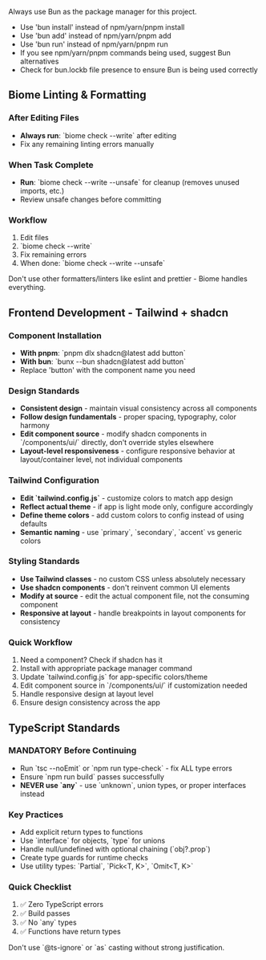 <!-- vibe-rules Integration -->

<enforce-bun>

Always use Bun as the package manager for this project. 
- Use 'bun install' instead of npm/yarn/pnpm install
- Use 'bun add' instead of npm/yarn/pnpm add
- Use 'bun run' instead of npm/yarn/pnpm run
- If you see npm/yarn/pnpm commands being used, suggest Bun alternatives
- Check for bun.lockb file presence to ensure Bun is being used correctly

</enforce-bun>

<use-biome>

## Biome Linting & Formatting

### After Editing Files
- **Always run**: \`biome check --write\` after editing
- Fix any remaining linting errors manually

### When Task Complete
- **Run**: \`biome check --write --unsafe\` for cleanup (removes unused imports, etc.)
- Review unsafe changes before committing

### Workflow
1. Edit files
2. \`biome check --write\`  
3. Fix remaining errors
4. When done: \`biome check --write --unsafe\`

Don't use other formatters/linters like eslint and prettier - Biome handles everything.

</use-biome>

<frontend>

## Frontend Development - Tailwind + shadcn

### Component Installation
- **With pnpm**: \`pnpm dlx shadcn@latest add button\`
- **With bun**: \`bunx --bun shadcn@latest add button\`
- Replace 'button' with the component name you need

### Design Standards
- **Consistent design** - maintain visual consistency across all components
- **Follow design fundamentals** - proper spacing, typography, color harmony
- **Edit component source** - modify shadcn components in \`/components/ui/\` directly, don't override styles elsewhere
- **Layout-level responsiveness** - configure responsive behavior at layout/container level, not individual components

### Tailwind Configuration
- **Edit \`tailwind.config.js\`** - customize colors to match app design
- **Reflect actual theme** - if app is light mode only, configure accordingly
- **Define theme colors** - add custom colors to config instead of using defaults
- **Semantic naming** - use \`primary\`, \`secondary\`, \`accent\` vs generic colors

### Styling Standards
- **Use Tailwind classes** - no custom CSS unless absolutely necessary
- **Use shadcn components** - don't reinvent common UI elements
- **Modify at source** - edit the actual component file, not the consuming component
- **Responsive at layout** - handle breakpoints in layout components for consistency

### Quick Workflow
1. Need a component? Check if shadcn has it
2. Install with appropriate package manager command
3. Update \`tailwind.config.js\` for app-specific colors/theme
4. Edit component source in \`/components/ui/\` if customization needed
5. Handle responsive design at layout level
6. Ensure design consistency across the app

</frontend>

<typescript-standards>

## TypeScript Standards

### MANDATORY Before Continuing
- Run \`tsc --noEmit\` or \`npm run type-check\` - fix ALL type errors
- Ensure \`npm run build\` passes successfully
- **NEVER use \`any\`** - use \`unknown\`, union types, or proper interfaces instead

### Key Practices
- Add explicit return types to functions
- Use \`interface\` for objects, \`type\` for unions
- Handle null/undefined with optional chaining (\`obj?.prop\`)
- Create type guards for runtime checks
- Use utility types: \`Partial<T>\`, \`Pick<T, K>\`, \`Omit<T, K>\`

### Quick Checklist
1. ✅ Zero TypeScript errors
2. ✅ Build passes  
3. ✅ No \`any\` types
4. ✅ Functions have return types

Don't use \`@ts-ignore\` or \`as\` casting without strong justification.

</typescript-standards>

<!-- /vibe-rules Integration -->
